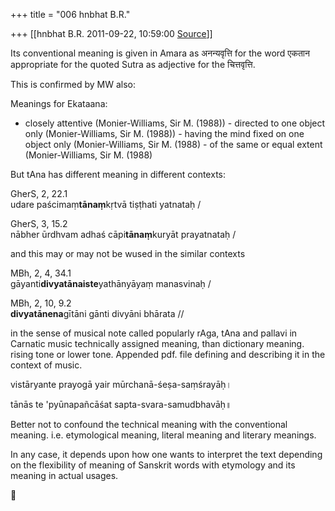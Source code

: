 +++
title = "006 hnbhat B.R."

+++
[[hnbhat B.R.	2011-09-22, 10:59:00 [Source](https://groups.google.com/g/samskrita/c/Z_ZxbgLq2tI)]]



  
Its conventional meaning is given in Amara as अनन्यवृत्ति for the word एकतान appropriate for the quoted Sutra as adjective for the चित्तवृत्ति.  

  

This is confirmed by MW also:

  

Meanings for Ekataana:  
  

-   closely attentive (Monier-Williams, Sir M. (1988)) -   directed to one object only (Monier-Williams, Sir M. (1988)) -   having the mind fixed on one object only (Monier-Williams, Sir M.
    (1988) -   of the same or equal extent (Monier-Williams, Sir M. (1988)

But tAna has different meaning in different contexts:

  

GherS, 2, 22.1  
udare paścimaṃ**tānaṃ**kṛtvā tiṣṭhati yatnataḥ /

GherS, 3, 15.2  
nābher ūrdhvam adhaś cāpi**tānaṃ**kuryāt prayatnataḥ /

  

and this may or may not be wused in the similar contexts

  

MBh, 2, 4, 34.1  
gāyanti**divyatānaiste**yathānyāyaṃ manasvinaḥ /

MBh, 2, 10, 9.2  
**divyatānena**gītāni gānti divyāni bhārata //

  

in the sense of musical note called popularly rAga, tAna and pallavi in Carnatic music technically assigned meaning, than dictionary meaning. rising tone or lower tone. Appended pdf. file defining and describing it in the context of music.

  

vistāryante prayogā yair mūrchanā-śeṣa-saṃśrayāḥ।

tānās te 'pyūnapañcāśat sapta-svara-samudbhavāḥ॥

  

Better not to confound the technical meaning with the conventional meaning. i.e. etymological meaning, literal meaning and literary meanings.

  

In any case, it depends upon how one wants to interpret the text depending on the flexibility of meaning of Sanskrit words with etymology and its meaning in actual usages.



